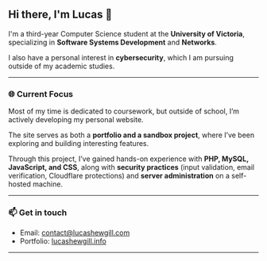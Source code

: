 ## Hi there, I'm Lucas 👋

I'm a third-year Computer Science student at the **University of Victoria**, specializing in **Software Systems Development** and **Networks**.  

I also have a personal interest in **cybersecurity**, which I am pursuing outside of my academic studies.

---

### 🌐 Current Focus
Most of my time is dedicated to coursework, but outside of school, I’m actively developing my personal website.  

The site serves as both a **portfolio and a sandbox project**, where I’ve been exploring and building interesting features.

Through this project, I’ve gained hands-on experience with **PHP, MySQL, JavaScript, and CSS**, along with **security practices** (input validation, email verification, Cloudflare protections) and **server administration** on a self-hosted machine.  


---

### 📫 Get in touch
- Email: [contact@lucashewgill.com](mailto:contact@lucashewgill.com?subject=[GitHub])  
- Portfolio: [lucashewgill.info](https://lucashewgill.info)  

---
